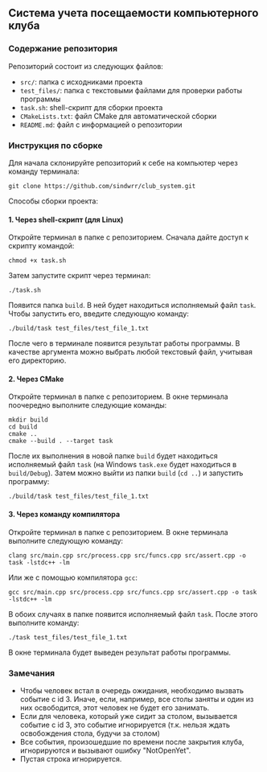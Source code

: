 ## Система учета посещаемости компьютерного клуба
### Содержание репозитория

Репозиторий состоит из следующих файлов:

- `src/`: папка с исходниками проекта
- `test_files/`: папка с текстовыми файлами для проверки работы программы
- `task.sh`: shell-скрипт для сборки проекта
- `CMakeLists.txt`: файл CMake для автоматической сборки
- `README.md`: файл с информацией о репозитории

### Инструкция по сборке

Для начала склонируйте репозиторий к себе на компьютер через команду терминала:
```
git clone https://github.com/sindwrr/club_system.git
```
Способы сборки проекта:

#### 1. Через shell-скрипт (для Linux)
Откройте терминал в папке с репозиторием. Сначала дайте доступ к скрипту командой:
```
chmod +x task.sh
```
Затем запустите скрипт через терминал:
```
./task.sh
```
Появится папка `build`. В ней будет находиться исполняемый файл `task`. Чтобы запустить его, введите следующую команду:

```
./build/task test_files/test_file_1.txt
```
После чего в терминале появится результат работы программы. В качестве аргумента можно выбрать любой текстовый файл, учитывая его директорию.

#### 2. Через CMake
Откройте терминал в папке с репозиторием. В окне терминала поочередно выполните следующие команды:
```
mkdir build
cd build
cmake ..
cmake --build . --target task
```
После их выполнения в новой папке `build` будет находиться исполняемый файл `task` (на Windows `task.exe` будет находиться в `build/Debug`). Затем можно выйти из папки `build` (`cd ..`) и запустить программу:
```
./build/task test_files/test_file_1.txt
```

#### 3. Через команду компилятора
Откройте терминал в папке с репозиторием. В окне терминала выполните следующую команду:
```
clang src/main.cpp src/process.cpp src/funcs.cpp src/assert.cpp -o task -lstdc++ -lm
```
Или же с помощью компилятора `gcc`:
```
gcc src/main.cpp src/process.cpp src/funcs.cpp src/assert.cpp -o task -lstdc++ -lm
```
В обоих случаях в папке появится исполняемый файл `task`. После этого выполните команду:
```
./task test_files/test_file_1.txt
```
В окне терминала будет выведен результат работы программы.

### Замечания

- Чтобы человек встал в очередь ожидания, необходимо вызвать событие с id 3. Иначе, если, например, все столы заняты и один из них освободится, этот человек не будет его занимать.
- Если для человека, который уже сидит за столом, вызывается событие с id 3, это событие игнорируется (т.к. нельзя ждать освобождения стола, будучи за столом) 
- Все события, произошедшие по времени после закрытия клуба, игнорируются и вызывают ошибку "NotOpenYet".
- Пустая строка игнорируется.